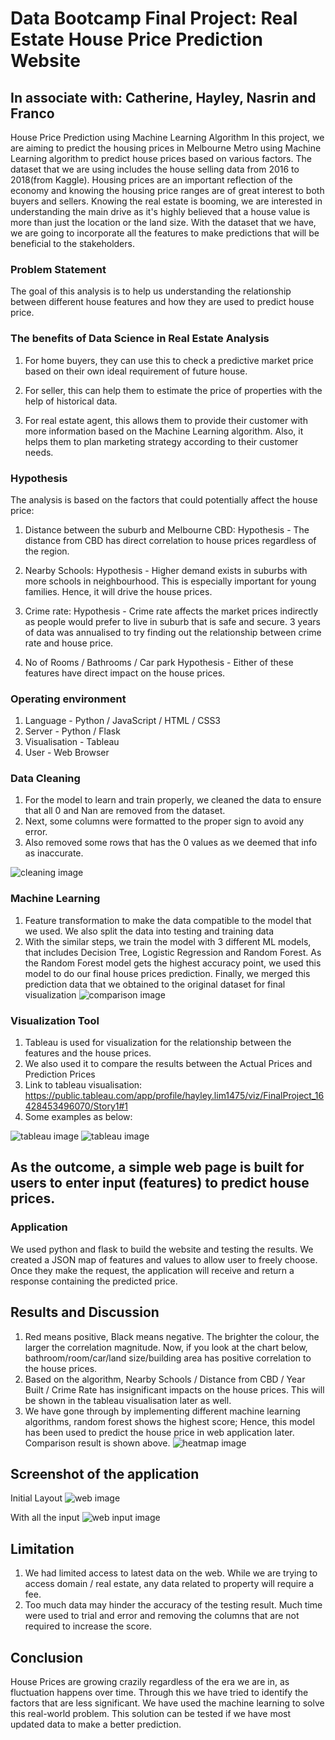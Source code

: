 # Data Bootcamp Final Project: Real Estate House Price Prediction Website
## In associate with: Catherine, Hayley, Nasrin and Franco

House Price Prediction using Machine Learning Algorithm
In this project, we are aiming to predict the housing prices in Melbourne Metro using Machine Learning algorithm to predict house prices based on various factors. The dataset that we are using includes the house selling data from 2016 to 2018(from Kaggle).
Housing prices are an important reflection of the economy and knowing the housing price ranges are of great interest to both buyers and sellers. Knowing the real estate is booming, we are interested in understanding the main drive as it's highly believed that a house value is more than just the location or the land size. With the dataset that we have, we are going to incorporate all the features to make predictions that will be beneficial to the stakeholders.


### Problem Statement
The goal of this analysis is to help us understanding the relationship between different house features and how they are used to predict house price. 

### The benefits of Data Science in Real Estate Analysis
1. For home buyers, they can use this to check a predictive market price based on their own ideal requirement of future house. 

2. For seller, this can help them to estimate the price of properties with the help of historical data. 

3. For real estate agent, this allows them to provide their customer with more information based on the Machine Learning algorithm. Also, it helps them to plan marketing strategy according to their customer needs.

### Hypothesis
The analysis is based on the factors that could potentially affect the house price:
1. Distance between the suburb and Melbourne CBD: 
   Hypothesis - The distance from CBD has direct correlation to house prices regardless of the region. 
	
2. Nearby Schools:
   Hypothesis - Higher demand exists in suburbs with more schools in neighbourhood. This is especially important for young families. Hence, it will drive the house prices.

3. Crime rate: 
   Hypothesis - Crime rate affects the market prices indirectly as people would prefer to live in suburb that is safe and secure. 3 years of data was annualised to try finding out the relationship between crime rate and house price.

4. No of Rooms / Bathrooms / Car park
   Hypothesis - Either of these features have direct impact on the house prices.



### Operating environment
1. Language - Python / JavaScript / HTML / CSS3
2. Server - Python / Flask
3. Visualisation - Tableau
4. User - Web Browser 


### Data Cleaning
1. For the model to learn and train properly, we cleaned the data to ensure that all 0 and Nan are removed from the dataset.
2. Next, some columns were formatted to the proper sign to avoid any error.
3. Also removed some rows that has the 0 values as we deemed that info as inaccurate.

![cleaning image](images/datacleaning.PNG)

### Machine Learning
1. Feature transformation to make the data compatible to the model that we used. We also split the data into testing and training data
2. With the similar steps, we train the model with 3 different ML models, that includes Decision Tree, Logistic Regression and Random Forest. As the Random Forest model gets the highest accuracy point, we used this model to do our final house prices prediction. Finally, we merged this prediction data that we obtained to the original dataset for final visualization
![comparison image](images/comparison.png)


### Visualization Tool
1. Tableau is used for visualization for the relationship between the features and the house prices. 
2. We also used it to compare the results between the Actual Prices and Prediction Prices
3. Link to tableau visualisation: https://public.tableau.com/app/profile/hayley.lim1475/viz/FinalProject_16428453496070/Story1#1
4. Some examples as below:

![tableau image](images/dashboard1.PNG)
![tableau image](images/dashboard2.PNG)

## As the outcome, a simple web page is built for users to enter input (features) to predict house prices.
### Application
We used python and flask to build the website and testing the results. We created a JSON map of features and values to allow user to freely choose. Once they make the request, the application will receive and return a response containing the predicted price.


## Results and Discussion
1. Red means positive, Black means negative. The brighter the colour, the larger the correlation magnitude. Now, if you look at the chart below, bathroom/room/car/land size/building area has positive correlation to the house prices. 
2. Based on the algorithm, Nearby Schools / Distance from CBD / Year Built / Crime Rate has insignificant impacts on the house prices. This will be shown in the tableau visualisation later as well. 
3. We have gone through by implementing different machine learning algorithms, random forest shows the highest score; Hence, this model has been used to predict the house price in web application later. Comparison result is shown above.
![heatmap image](images/heatmap.png)

## Screenshot of the application
Initial Layout
![web image](images/layout.PNG)

With all the input
![web input image](images/prediction.PNG)





## Limitation
1. We had limited access to latest data on the web. While we are trying to access domain / real estate, any data related to property will require a fee. 
2. Too much data may hinder the accuracy of the testing result. Much time were used to trial and error and removing the columns that are not required to increase the score. 


## Conclusion
House Prices are growing crazily regardless of the era we are in, as fluctuation happens over time. Through this we have tried to identify the factors that are less significant. We have used the machine learning to solve this real-world problem. This solution can be tested if we have most updated data to make a better prediction. 

